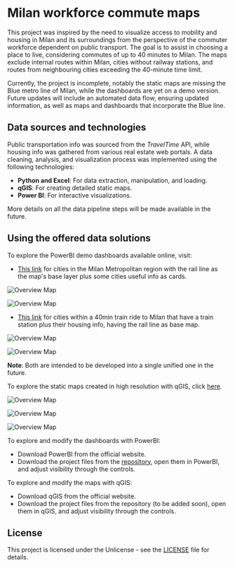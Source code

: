 # Milan workforce commute maps

This project was inspired by the need to visualize access to mobility and housing in Milan and its surroundings from the perspective of the commuter workforce dependent on public transport. The goal is to assist in choosing a place to live, considering commutes of up to 40 minutes to Milan. The maps exclude internal routes within Milan, cities without railway stations, and routes from neighbouring cities exceeding the 40-minute time limit.

Currently, the project is incomplete, notably the static maps are missing the Blue metro line of Milan, while the dashboards are yet on a demo version. Future updates will include an automated data flow, ensuring updated information, as well as maps and dashboards that incorporate the Blue line.

## Data sources and technologies
Public transportation info was sourced from the *TravelTime* API, while housing info was gathered from various real estate web portals. A data cleaning, analysis, and visualization process was implemented using the following technologies:

- **Python and Excel**: For data extraction, manipulation, and loading.
- **qGIS**: For creating detailed static maps.
- **Power BI**: For interactive visualizations.

More details on all the data pipeline steps will be made available in the future.

## Using the offered data solutions
To explore the PowerBI demo dashboards available online, visit:
   - [This link](https://app.powerbi.com/view?r=eyJrIjoiZjdlZDExOTAtMWI2Yi00ZWM4LWI5ZTItNjhjZjRkNjZiZDY3IiwidCI6Ijc0NzRjNTYxLTNiYmUtNDVkYi05NTgyLWMzYzNkNTk2Zjc2MCIsImMiOjl9) for cities in the Milan Metropolitan region with the rail line as the map's base layer plus some cities useful info as cards.

![Overview Map](path/to/your/overview_map.png)

![Overview Map](path/to/your/overview_map.png)
   - [This link](https://app.powerbi.com/view?r=eyJrIjoiMmVlNmRkNmUtYjFkZi00ZGIzLWEzNTktMTkxNWEzMGUwYjgxIiwidCI6Ijc0NzRjNTYxLTNiYmUtNDVkYi05NTgyLWMzYzNkNTk2Zjc2MCIsImMiOjl9) for cities within a 40min train ride to Milan that have a train station plus their housing info, having the rail line as base map.

![Overview Map](path/to/your/overview_map.png)

![Overview Map](path/to/your/overview_map.png)

**Note**: Both are intended to be developed into a single unified one in the future.

To explore the static maps created in high resolution with qGIS, click [here](https://github.com/ambientals/milan-commuter-maps).

![Overview Map](path/to/your/overview_map.png)

![Overview Map](path/to/your/overview_map.png)

![Overview Map](path/to/your/overview_map.png)

To explore and modify the dashboards with PowerBI:
   - Download PowerBI from the official website.
   - Download the project files from the [repository](https://github.com/ambientals/milan-commuter-maps), open them in PowerBI, and adjust visibility through the controls.

To explore and modify the maps with qGIS:
   - Download qGIS from the official website.
   - Download the project files from the repository (to be added soon), open them in qGIS, and adjust visibility through the controls.

## License
This project is licensed under the Unlicense - see the [LICENSE](https://github.com/ambientals/milan-commuter-maps?tab=Unlicense-1-ov-file) file for details.

